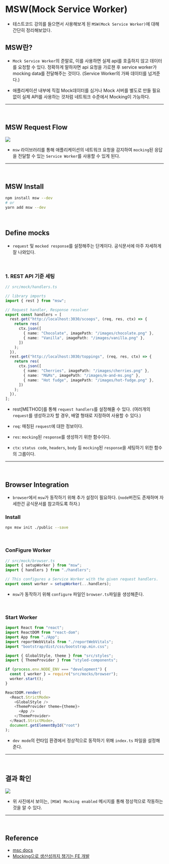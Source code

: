# MSW(Mock Service Worker)

- 테스트코드 강의를 들으면서 사용해보게 된 `MSW(Mock Service Worker)`에 대해 간단히 정리해보았다.

## MSW란?

- `Mock Service Worker`의 준말로, 이를 사용하면 실제 api를 호출하지 않고 데이터를 요청할 수 있다. 정확하게 말하자면 api 요청을 가로챈 후 service worker가 mocking data를 전달해주는 것이다. (Service Worker의 가짜 데이터를 넘겨준다.)

- 애플리케이션 내부에 직접 Mock데이터를 심거나 Mock 서버를 별도로 만들 필요 없이 실제 API를 사용하는 것처럼 네트워크 수준에서 Mocking이 가능하다.

---

<br/>

## MSW Request Flow

![](https://mermaid.ink/img/eyJjb2RlIjoic2VxdWVuY2VEaWFncmFtXG5cdEJyb3dzZXIgLT4-IFNlcnZpY2UgV29ya2VyOiAxLiByZXF1ZXN0XG4gIFNlcnZpY2UgV29ya2VyIC0tPj4gbXN3OiAyLiByZXF1ZXN0IGNsb25lXG4gIG1zdyAtLT4-IG1zdzogMy4gbWF0Y2ggYWdhaW5zdCBtb2Nrc1xuICBtc3cgLS0-PiBTZXJ2aWNlIFdvcmtlcjogNC4gTW9ja2VkIHJlc3BvbnNlXG4gIFNlcnZpY2UgV29ya2VyIC0-PiBCcm93c2VyOiA1LiByZXNwb25kV2l0aChtb2NrZWRSZXNwb25zZSlcblx0XHRcdFx0XHQiLCJtZXJtYWlkIjp7InRoZW1lIjoiZGVmYXVsdCJ9LCJ1cGRhdGVFZGl0b3IiOmZhbHNlfQ)

- `msw` 라이브러리를 통해 애플리케이션의 네트워크 요청을 감지하여 `mocking`된 응답을 전달할 수 있는 `Service Worker`를 사용할 수 있게 된다.

---

<br/>

## MSW Install

```bash
npm install msw --dev
# or
yarn add msw --dev
```

<br/>

## Define mocks

- `request` 및 `mocked response`를 설정해주는 단계이다. 공식문서에 아주 자세하게 잘 나와있다.

<br />

### 1. REST API 기준 세팅

```typescript
// src/mock/handlers.ts

// library imports
import { rest } from "msw";

// Request handler, Response resolver
export const handlers = [
  rest.get("http://localhost:3030/scoops", (req, res, ctx) => {
    return res(
      ctx.json([
        { name: "Chocolate", imagePath: "/images/chocolate.png" },
        { name: "Vanilla", imagePath: "/images/vanilla.png" },
      ])
    );
  }),
  rest.get("http://localhost:3030/toppings", (req, res, ctx) => {
    return res(
      ctx.json([
        { name: "Cherries", imagePath: "/images/cherries.png" },
        { name: "M&Ms", imagePath: "/images/m-and-ms.png" },
        { name: "Hot fudge", imagePath: "/images/hot-fudge.png" },
      ])
    );
  }),
];
```

- rest[METHOD]를 통해 `request handlers`를 설정해줄 수 있다. (여러개의 `request`를 생성하고자 할 경우, 배열 형태로 지정하여 사용할 수 있다.)

- `req`: 매칭된 `request`에 대한 정보이다.

- `res`: `mocking`된 `response`를 생성하기 위한 함수이다.

- `ctx`: `status code`, `headers`, `body` 등 `mocking`된 `response`을 세팅하기 위한 함수의 그룹이다.

---

<br/>

## Browser Integration

- `browser`에서 `msw`가 동작하기 위해 추가 설정이 필요하다. (`node`버전도 존재하며 자세한건 공식문서를 참고하도록 하자.)

### Install

```bash
npx msw init ./public --save
```

<br/>

### ConFigure Worker

```typescript
// src/mock/browser.ts
import { setupWorker } from "msw";
import { handlers } from "./handlers";

// This configures a Service Worker with the given request handlers.
export const worker = setupWorker(...handlers);
```

- `msw`가 동작하기 위해 `configure` 파일인 `browser.ts`파일을 생성해준다.

<br/>

### Start Worker

```typescript
import React from "react";
import ReactDOM from "react-dom";
import App from "./App";
import reportWebVitals from "./reportWebVitals";
import "bootstrap/dist/css/bootstrap.min.css";

import { GlobalStyle, theme } from "src/styles";
import { ThemeProvider } from "styled-components";

if (process.env.NODE_ENV === "development") {
  const { worker } = require("src/mocks/browser");
  worker.start();
}

ReactDOM.render(
  <React.StrictMode>
    <GlobalStyle />
    <ThemeProvider theme={theme}>
      <App />
    </ThemeProvider>
  </React.StrictMode>,
  document.getElementById("root")
);
```

- `dev mode`의 런타임 환경에서 정상적으로 동작하기 위해 `index.ts` 파일을 설정해준다.

---

<br/>

## 결과 확인

![](https://images.velog.io/images/dydalsdl1414/post/28c9b15d-5314-4cbd-a1b3-3f83aec7b5ed/image.png)

- 위 사진에서 보이는, `[MSW] Mocking enabled` 메시지를 통해 정상적으로 작동하는 것을 알 수 있다.

---

<br/>

## Reference

- [msc docs](https://mswjs.io/)
- [Mocking으로 생산성까지 챙기는 FE 개발](https://tech.kakao.com/2021/09/29/mocking-fe/)
